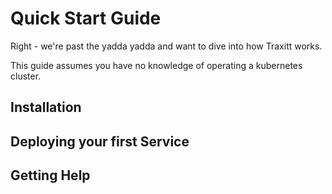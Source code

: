 # Quick Start Guide

Right - we're past the yadda yadda and want to dive into how Traxitt works.

This guide assumes you have no knowledge of operating a kubernetes cluster.

## Installation ##

## Deploying your first Service ##

## Getting Help ##